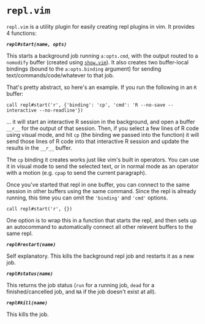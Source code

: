 # `repl.vim`

`repl.vim` is a utility plugin for easily creating repl plugins in vim. It provides 4 functions:

***`repl#start(name, opts)`***

This starts a background job running `a:opts.cmd`, with the output routed to a `nomodify` buffer
(created using [`show.vim`](https://github.com/simonhicks/show.vim)). It also creates two
buffer-local bindings (bound to the `a:opts.binding` argument) for sending text/commands/code/whatever to
that job.

That's pretty abstract, so here's an example. If you run the following in an `R` buffer:

```{.vimscript}
call repl#start('r', {'binding': 'cp', 'cmd': 'R --no-save --interactive --no-readline'})
```

... it will start an interactive R session in the background, and open a buffer `__r__` for the
output of that session. Then, if you select a few lines of R code using visual mode, and hit `cp`
(the binding we passed into the function) it will send those lines of R code into that interactive R
session and update the results in the `__r__` buffer.

The `cp` binding it creates works just like vim's built in operators. You can use it in visual mode
to send the selected text, or in normal mode as an operator with a motion (e.g. `cpap` to send the
current paragraph).

Once you've started that repl in one buffer, you can connect to the same session in other buffers
using the same command. Since the repl is already running, this time you can omit the `'binding'`
and `'cmd'` options.

```{.vimscript}
call repl#start('r', {})
```

One option is to wrap this in a function that starts the repl, and then sets up an autocommand to
automatically connect all other relevent buffers to the same repl.

***`repl#restart(name)`***

Self explanatory. This kills the background repl job and restarts it as a new job.

***`repl#status(name)`***

This returns the job status (`run` for a running job, `dead` for a finished/cancelled job, and `NA`
if the job doesn't exist at all).

***`repl#kill(name)`***

This kills the job.
